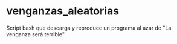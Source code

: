 # venganzas_aleatorias
Script bash que descarga y reproduce un programa al azar de "La venganza será terrible".
